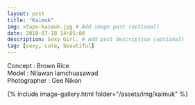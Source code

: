 ```yaml
---
layout: post
title: "Kaimuk"
img: xtapo-kaimuk.jpg # Add image post (optional)
date: 2018-07-18 14:05:00
description: Sexy Girl. # Add post description (optional)
tag: [sexy, cute, beautiful]
---
```

Concept : Brown Rice  
Model : Nilawan Iamchuasawad  
Photographer : Gee Nikon      


{% include image-gallery.html folder="/assets/img/kaimuk" %}

